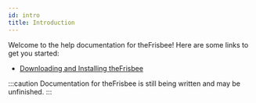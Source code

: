 ```yaml
---
id: intro
title: Introduction
---
```


Welcome to the help documentation for theFrisbee! Here are some links to get you started:
- [Downloading and Installing theFrisbee](install.md)

:::caution
Documentation for theFrisbee is still being written and may be unfinished.
:::
